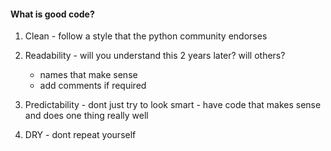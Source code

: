 #### What is good code?

1. Clean - follow a style that the python community endorses

2. Readability - will you understand this 2 years later? will others?
    - names that make sense
    - add comments if required

3. Predictability - dont just try to look smart - have code that makes sense and does one thing really well

4. DRY - dont repeat yourself